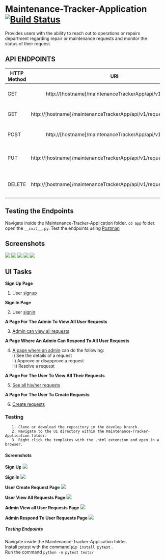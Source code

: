 # Maintenance-Tracker-Application  [![Build Status](https://travis-ci.org/RuthNjeri/Maintenance-Tracker-Application.svg?branch=master)](https://travis-ci.org/RuthNjeri/Maintenance-Tracker-Application)
Provides users with the ability to reach out to operations or repairs department regarding repair or maintenance requests and monitor the status of their request.

## API ENDPOINTS ##
| HTTP Method   | URI                                                                 | Action                    |
| ------------- |:-------------------------------------------------------------------:|-----------------------:   |
| GET	          |http://[hostname]/maintenanceTrackerApp/api/v1/requests	             |Retrieve list of requests  |  
| GET           |http://[hostname]/maintenanceTrackerApp/api/v1/requests/[request_id] |Retrieve a request         |  
| POST          |http://[hostname]/maintenanceTrackerApp/api/v1/requests              |Create a new request       |   
| PUT           |http://[hostname]/maintenanceTrackerApp/api/v1/requests/[request_id] |Update an existing request |       
| DELETE        |http://[hostname]/maintenanceTrackerApp/api/v1/requests/[request_id] |Delete an existing request | 

## Testing the Endpoints
Navigate inside the Maintenance-Tracker-Application folder. `cd app` folder. open the `__init__.py`. Test the endpoints using [Postman](https://www.getpostman.com/)

## Screenshots
![](http://res.cloudinary.com/dqvk8ugtp/image/upload/v1527702370/NewnewPost_oyur5r.png)
![](http://res.cloudinary.com/dqvk8ugtp/image/upload/v1527685086/DeleteRequest_pmwq7u.png)
![](http://res.cloudinary.com/dqvk8ugtp/image/upload/v1527685086/Get_Requests_l3o8pu.png)
![](http://res.cloudinary.com/dqvk8ugtp/image/upload/v1527685086/get_request_with_id_kb2iwv.png)
![](http://res.cloudinary.com/dqvk8ugtp/image/upload/v1527685086/Put_request_gzdtxj.png)

## UI Tasks ##

**Sign Up Page**<br/>

1. User [signup](https://ruthnjeri.github.io/Maintenance-Tracker-Application/UI/signUp.html)<br/>  

**Sign In Page**<br/>
 
2. User [signin](https://ruthnjeri.github.io/Maintenance-Tracker-Application/UI/signIn.html)<br/>

**A Page For The Admin To View All User Requests**<br/>

3. [Admin can view all requests](https://ruthnjeri.github.io/Maintenance-Tracker-Application/UI/AdminPage.html)<br/>

**A Page Where An Admin Can Respond To All User Requests**<br/>

4. [A page where an admin](https://ruthnjeri.github.io/Maintenance-Tracker-Application/UI/AdminRespondRequests.html) can do the following:<br />
    i)   See the details of a request<br />
    ii)  Approve or disapprove a request<br />
    iii) Resolve a request<br />

**A Page For The User To View All Their Requests**<br>

5. [See all his/her requests](https://ruthnjeri.github.io/Maintenance-Tracker-Application/UI/UserRequests.html)<br />

**A Page For The User To Create Requests**<br/>

6. [Create requests](https://ruthnjeri.github.io/Maintenance-Tracker-Application/UI/createRequest.html)<br />

### Testing ###

```
   1. Clone or download the repository in the develop branch. 
   2. Navigate to the UI directory within the Maintenance-Tracker-Application folder.
   3. Right click the templates with the .html extension and open in a browser.
```
#### Screenshots ####

**Sign Up**
![](http://res.cloudinary.com/dqvk8ugtp/image/upload/v1527539522/Signup_stlonp.png)

**Sign In**
![](http://res.cloudinary.com/dqvk8ugtp/image/upload/v1527539522/Signin_biwjzt.png)

**User Create Request Page**
![](http://res.cloudinary.com/dqvk8ugtp/image/upload/v1527539521/CreateRequest_dpajio.png)

**User View All Requests Page**
![](http://res.cloudinary.com/dqvk8ugtp/image/upload/v1527539522/UserViewAllRequests_izyykh.png)

**Admin View all User Requests Page**
![](http://res.cloudinary.com/dqvk8ugtp/image/upload/v1527539522/AdminViewAllReq_ihjn5f.png)

**Admin Respond To User Requests Page**
![](http://res.cloudinary.com/dqvk8ugtp/image/upload/v1527539522/AdminRespondTorequests_fnuz6m.png)
   
##### Testing Endpoints #####
Navigate inside the Maintenance-Tracker-Application folder.<br>
Install pytest with the command `pip install pytest` .<br>
Run the command ```python -m pytest tests/```

   
   
   
   
